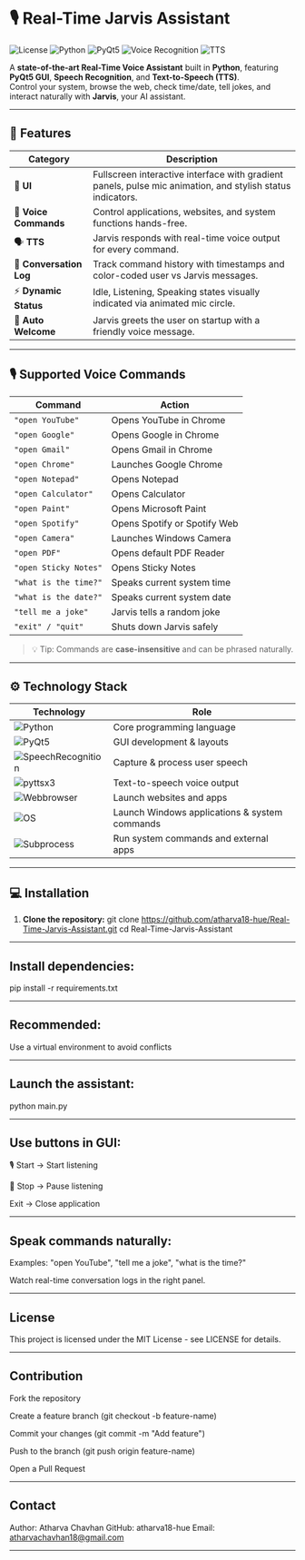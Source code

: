# 🎙️ Real-Time Jarvis Assistant

![License](https://img.shields.io/badge/License-MIT-green?style=for-the-badge)
![Python](https://img.shields.io/badge/Python-3.x-blue?style=for-the-badge)
![PyQt5](https://img.shields.io/badge/PyQt5-GUI-orange?style=for-the-badge)
![Voice Recognition](https://img.shields.io/badge/Voice-Recognition-red?style=for-the-badge)
![TTS](https://img.shields.io/badge/Text-to-Speech-green?style=for-the-badge)

A **state-of-the-art Real-Time Voice Assistant** built in **Python**, featuring **PyQt5 GUI**, **Speech Recognition**, and **Text-to-Speech (TTS)**.  
Control your system, browse the web, check time/date, tell jokes, and interact naturally with **Jarvis**, your AI assistant.  

---

## 🌟 Features

| Category | Description |
|----------|-------------|
| 🎨 **UI** | Fullscreen interactive interface with gradient panels, pulse mic animation, and stylish status indicators. |
| 🎤 **Voice Commands** | Control applications, websites, and system functions hands-free. |
| 🗣️ **TTS** | Jarvis responds with real-time voice output for every command. |
| 📝 **Conversation Log** | Track command history with timestamps and color-coded user vs Jarvis messages. |
| ⚡ **Dynamic Status** | Idle, Listening, Speaking states visually indicated via animated mic circle. |
| 🎯 **Auto Welcome** | Jarvis greets the user on startup with a friendly voice message. |

---

## 🎙️ Supported Voice Commands

| Command | Action |
|---------|-------|
| `"open YouTube"` | Opens YouTube in Chrome |
| `"open Google"` | Opens Google in Chrome |
| `"open Gmail"` | Opens Gmail in Chrome |
| `"open Chrome"` | Launches Google Chrome |
| `"open Notepad"` | Opens Notepad |
| `"open Calculator"` | Opens Calculator |
| `"open Paint"` | Opens Microsoft Paint |
| `"open Spotify"` | Opens Spotify or Spotify Web |
| `"open Camera"` | Launches Windows Camera |
| `"open PDF"` | Opens default PDF Reader |
| `"open Sticky Notes"` | Opens Sticky Notes |
| `"what is the time?"` | Speaks current system time |
| `"what is the date?"` | Speaks current system date |
| `"tell me a joke"` | Jarvis tells a random joke |
| `"exit" / "quit"` | Shuts down Jarvis safely |

> 💡 Tip: Commands are **case-insensitive** and can be phrased naturally.

---

## ⚙️ Technology Stack

| Technology | Role |
|------------|------|
| ![Python](https://img.shields.io/badge/Python-3.x-blue?style=flat-square) | Core programming language |
| ![PyQt5](https://img.shields.io/badge/PyQt5-GUI-orange?style=flat-square) | GUI development & layouts |
| ![SpeechRecognition](https://img.shields.io/badge/SpeechRecognition-Voice-red?style=flat-square) | Capture & process user speech |
| ![pyttsx3](https://img.shields.io/badge/pyttsx3-TTS-green?style=flat-square) | Text-to-speech voice output |
| ![Webbrowser](https://img.shields.io/badge/Webbrowser-Integration-lightgrey?style=flat-square) | Launch websites and apps |
| ![OS](https://img.shields.io/badge/OS-Integration-yellow?style=flat-square) | Launch Windows applications & system commands |
| ![Subprocess](https://img.shields.io/badge/Subprocess-Control-red?style=flat-square) | Run system commands and external apps |

---

## 💻 Installation

1. **Clone the repository:**
git clone https://github.com/atharva18-hue/Real-Time-Jarvis-Assistant.git
cd Real-Time-Jarvis-Assistant
-------------------------------------------------

## Install dependencies:
pip install -r requirements.txt

-----------------------------------------------------------------------------------
## Recommended: 
Use a virtual environment to avoid conflicts

------------------------------------------------------
## Launch the assistant:
python main.py

-----------------------------------------------
## Use buttons in GUI:

🎙️ Start → Start listening

🛑 Stop → Pause listening

Exit → Close application

--------------------------------------------
## Speak commands naturally:

Examples: "open YouTube", "tell me a joke", "what is the time?"

Watch real-time conversation logs in the right panel.

--------------------------------------------------
## License
This project is licensed under the MIT License - see LICENSE for details.

-------------------------------------------------

## Contribution
Fork the repository

Create a feature branch (git checkout -b feature-name)

Commit your changes (git commit -m "Add feature")

Push to the branch (git push origin feature-name)

Open a Pull Request

--------------------------------------------

## Contact
Author: Atharva Chavhan
GitHub: atharva18-hue
Email: atharvachavhan18@gmail.com

---------------------------------------------
